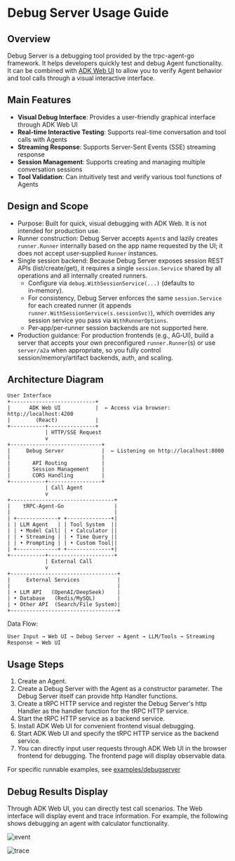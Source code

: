 # Debug Server Usage Guide

## Overview

Debug Server is a debugging tool provided by the trpc-agent-go framework. 
It helps developers quickly test and debug Agent functionality.
It can be combined with [ADK Web UI](https://github.com/google/adk-web) to allow you to verify Agent behavior and tool calls through a visual interactive interface.

## Main Features

- **Visual Debug Interface**: Provides a user-friendly graphical interface through ADK Web UI
- **Real-time Interactive Testing**: Supports real-time conversation and tool calls with Agents
- **Streaming Response**: Supports Server-Sent Events (SSE) streaming response
- **Session Management**: Supports creating and managing multiple conversation sessions
- **Tool Validation**: Can intuitively test and verify various tool functions of Agents

## Design and Scope

- Purpose: Built for quick, visual debugging with ADK Web. It is not intended for production use.
- Runner construction: Debug Server accepts `Agent`s and lazily creates `runner.Runner` internally based on the app name requested by the UI; it does not accept user‑supplied `Runner` instances.
- Single session backend: Because Debug Server exposes session REST APIs (list/create/get), it requires a single `session.Service` shared by all operations and all internally created runners.
  - Configure via `debug.WithSessionService(...)` (defaults to in‑memory).
  - For consistency, Debug Server enforces the same `session.Service` for each created runner (it appends `runner.WithSessionService(s.sessionSvc)`), which overrides any session service you pass via `WithRunnerOptions`.
  - Per‑app/per‑runner session backends are not supported here.
- Production guidance: For production frontends (e.g., AG‑UI), build a server that accepts your own preconfigured `runner.Runner`(s) or use `server/a2a` when appropriate, so you fully control session/memory/artifact backends, auth, and scaling.

## Architecture Diagram

```
User Interface
+---------------------------+
|      ADK Web UI           |  ← Access via browser: http://localhost:4200
|        (React)            |
+-----------+---------------+
            | HTTP/SSE Request
            v
+-----------------------------+
|     Debug Server            |  ← Listening on http://localhost:8000
|                             |
|       API Routing           | 
|       Session Management    | 
|       CORS Handling         |
+-----------+-----------------+
            | Call Agent
            v
+---------------------------------+
|    tRPC-Agent-Go                |
|                                 |
| +-------------+ +--------------+| 
| | LLM Agent   | | Tool System  ||
| | • Model Call| | • Calculator ||
| | • Streaming | | • Time Query ||
| | • Prompting | | • Custom Tool||
| +-------------+ +--------------+|
+-----------+---------------------+
            | External Call
            v
+----------------------------------+
|     External Services            |
|                                  |
| • LLM API   (OpenAI/DeepSeek)    | 
| • Database   (Redis/MySQL)       | 
| • Other API  (Search/File System)|
+----------------------------------+
```

Data Flow:

```
User Input → Web UI → Debug Server → Agent → LLM/Tools → Streaming Response → Web UI
```

## Usage Steps

1. Create an Agent.
2. Create a Debug Server with the Agent as a constructor parameter. The Debug Server itself can provide http Handler functions.
3. Create a tRPC HTTP service and register the Debug Server's http Handler as the handler function for the tRPC HTTP service.
4. Start the tRPC HTTP service as a backend service.
5. Install ADK Web UI for convenient frontend visual debugging.
6. Start ADK Web UI and specify the tRPC HTTP service as the backend service.
7. You can directly input user requests through ADK Web UI in the browser frontend for debugging. The frontend page will display observable data.

For specific runnable examples, see [examples/debugserver](https://github.com/trpc-group/trpc-agent-go/tree/main/examples/debugserver)

## Debug Results Display

Through ADK Web UI, you can directly test call scenarios. The Web interface will display event and trace information.
For example, the following shows debugging an agent with calculator functionality.

![event](../assets/img/debugserver/event.png)

![trace](../assets/img/debugserver/trace.png)
